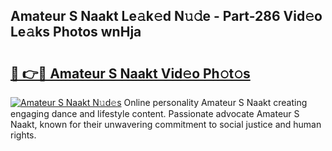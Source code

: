 ## Amateur S Naakt Le𝚊k𝚎d N𝚞𝚍e - Part-286 Vid𝚎o Le𝚊ks Photos wnHja

# <h2><a href="http://fb9k104.evod.top/?m=Amateur+S+Naakt">🔗 👉🔴 Amateur S Naakt Vid𝚎o Ph𝚘t𝚘s</a></h2>

[![Amateur S Naakt N𝚞d𝚎s](https://i.imgur.com/8V9OHl7.gif)](http://fb9k104.evod.top/?m=Amateur+S+Naakt)
Online personality Amateur S Naakt creating engaging dance and lifestyle content. Passionate advocate Amateur S Naakt, known for their unwavering commitment to social justice and human rights. 

